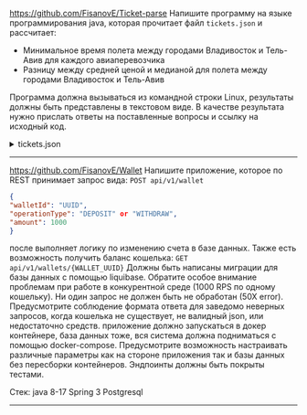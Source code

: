 https://github.com/FisanovE/Ticket-parse
Напишите программу на языке программирования java, которая прочитает файл `tickets.json` и рассчитает:
- Минимальное время полета между городами Владивосток и Тель-Авив для каждого авиаперевозчика
- Разницу между средней ценой  и медианой для полета между городами  Владивосток и Тель-Авив

Программа должна вызываться из командной строки Linux, результаты должны быть представлены в текстовом виде. 
В качестве результата нужно прислать ответы на поставленные вопросы и ссылку на исходный код.

<details>

<summary>tickets.json</summary>

```json
{
  "tickets": [{
    "origin": "VVO",
    "origin_name": "Владивосток",
    "destination": "TLV",
    "destination_name": "Тель-Авив",
    "departure_date": "12.05.18",
    "departure_time": "16:20",
    "arrival_date": "12.05.18",
    "arrival_time": "22:10",
    "carrier": "TK",
    "stops": 3,
    "price": 12400
  }, {
    "origin": "VVO",
    "origin_name": "Владивосток",
    "destination": "TLV",
    "destination_name": "Тель-Авив",
    "departure_date": "12.05.18",
    "departure_time": "17:20",
    "arrival_date": "12.05.18",
    "arrival_time": "23:50",
    "carrier": "S7",
    "stops": 1,
    "price": 13100
  }, {
    "origin": "VVO",
    "origin_name": "Владивосток",
    "destination": "TLV",
    "destination_name": "Тель-Авив",
    "departure_date": "12.05.18",
    "departure_time": "12:10",
    "arrival_date": "12.05.18",
    "arrival_time": "18:10",
    "carrier": "SU",
    "stops": 0,
    "price": 15300
  }, {
    "origin": "VVO",
    "origin_name": "Владивосток",
    "destination": "TLV",
    "destination_name": "Тель-Авив",
    "departure_date": "12.05.18",
    "departure_time": "17:00",
    "arrival_date": "12.05.18",
    "arrival_time": "23:30",
    "carrier": "TK",
    "stops": 2,
    "price": 11000
  }, {
    "origin": "VVO",
    "origin_name": "Владивосток",
    "destination": "TLV",
    "destination_name": "Тель-Авив",
    "departure_date": "12.05.18",
    "departure_time": "12:10",
    "arrival_date": "12.05.18",
    "arrival_time": "20:15",
    "carrier": "BA",
    "stops": 3,
    "price": 13400
  }, {
    "origin": "VVO",
    "origin_name": "Владивосток",
    "destination": "TLV",
    "destination_name": "Тель-Авив",
    "departure_date": "12.05.18",
    "departure_time": "9:40",
    "arrival_date": "12.05.18",
    "arrival_time": "19:25",
    "carrier": "SU",
    "stops": 3,
    "price": 12450
  }, {
    "origin": "VVO",
    "origin_name": "Владивосток",
    "destination": "TLV",
    "destination_name": "Тель-Авив",
    "departure_date": "12.05.18",
    "departure_time": "17:10",
    "arrival_date": "12.05.18",
    "arrival_time": "23:45",
    "carrier": "TK",
    "stops": 1,
    "price": 13600
  },
    {
      "origin": "VVO",
      "origin_name": "Владивосток",
      "destination": "UFA",
      "destination_name": "Уфа",
      "departure_date": "12.05.18",
      "departure_time": "15:15",
      "arrival_date": "12.05.18",
      "arrival_time": "17:45",
      "carrier": "TK",
      "stops": 1,
      "price": 33400
    },
    {
      "origin": "VVO",
      "origin_name": "Владивосток",
      "destination": "TLV",
      "destination_name": "Тель-Авив",
      "departure_date": "12.05.18",
      "departure_time": "6:10",
      "arrival_date": "12.05.18",
      "arrival_time": "15:25",
      "carrier": "TK",
      "stops": 0,
      "price": 14250
    },
    {
      "origin": "LRN",
      "origin_name": "Ларнака",
      "destination": "TLV",
      "destination_name": "Тель-Авив",
      "departure_date": "12.05.18",
      "departure_time": "12:50",
      "arrival_date": "12.05.18",
      "arrival_time": "14:30",
      "carrier": "SU",
      "stops": 1,
      "price": 7000
    },
    {
      "origin": "VVO",
      "origin_name": "Владивосток",
      "destination": "TLV",
      "destination_name": "Тель-Авив",
      "departure_date": "12.05.18",
      "departure_time": "16:50",
      "arrival_date": "12.05.18",
      "arrival_time": "23:35",
      "carrier": "SU",
      "stops": 1,
      "price": 16700
    },
    {
      "origin": "VVO",
      "origin_name": "Владивосток",
      "destination": "TLV",
      "destination_name": "Тель-Авив",
      "departure_date": "12.05.18",
      "departure_time": "6:10",
      "arrival_date": "12.05.18",
      "arrival_time": "16:15",
      "carrier": "S7",
      "stops": 0,
      "price": 17400
    }]
}
```
</details>

***

https://github.com/FisanovE/Wallet
Напишите приложение, которое по REST принимает запрос вида: `POST api/v1/wallet`
```json
{
"walletId": "UUID",
"operationType": "DEPOSIT" or "WITHDRAW",
"amount": 1000
}
```
после выполняет логику по изменению счета в базе данных. Также есть возможность получить баланс кошелька: `GET api/v1/wallets/{WALLET_UUID}` Должны быть написаны миграции для базы данных с помощью liquibase. Обратите особое внимание проблемам при работе в конкурентной среде (1000 RPS по одному кошельку). Ни один запрос не должен быть не обработан (50Х error). Предусмотрите соблюдение формата ответа для заведомо неверных запросов, когда кошелька не существует, не валидный json, или недостаточно средств. приложение должно запускаться в докер контейнере, база данных тоже, вся система должна подниматься с помощью docker-compose. Предусмотрите возможность настраивать различные параметры как на стороне приложения так и базы данных без пересборки контейнеров. Эндпоинты должны быть покрыты тестами.

Стек:
java 8-17 Spring 3 Postgresql
***

